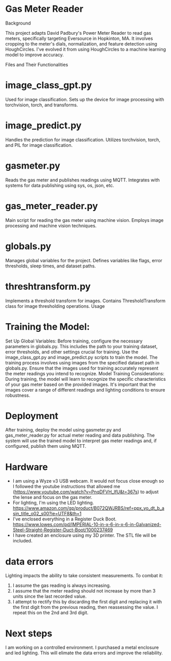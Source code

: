 # Gas Meter Reader

Background

This project adapts David Padbury's Power Meter Reader to read gas meters, specifically targeting Eversource in Hopkinton, MA. It involves cropping to the meter's dials, normalization, and feature detection using HoughCircles.  I've evolved it from using HoughCircles to a machine learning model to improve accuracy.  

Files and Their Functionalities

# image_class_gpt.py
Used for image classification.
Sets up the device for image processing with torchvision, torch, and transforms.
# image_predict.py
Handles the prediction for image classification.
Utilizes torchvision, torch, and PIL for image classification.
# gasmeter.py
Reads the gas meter and publishes readings using MQTT.
Integrates with systems for data publishing using sys, os, json, etc.
# gas_meter_reader.py
Main script for reading the gas meter using machine vision.
Employs image processing and machine vision techniques.
# globals.py
Manages global variables for the project.
Defines variables like flags, error thresholds, sleep times, and dataset paths.
# threshtransform.py
Implements a threshold transform for images.
Contains ThresholdTransform class for image thresholding operations.
Usage

# Training the Model: 
Set Up Global Variables: Before training, configure the necessary parameters in globals.py. This includes the path to your training dataset, error thresholds, and other settings crucial for training.
Use the image_class_gpt.py and image_predict.py scripts to train the model. The training process involves using images from the specified dataset path in globals.py. Ensure that the images used for training accurately represent the meter readings you intend to recognize.
Model Training Considerations: During training, the model will learn to recognize the specific characteristics of your gas meter based on the provided images. It's important that the images cover a range of different readings and lighting conditions to ensure robustness.
# Deployment
After training, deploy the model using gasmeter.py and gas_meter_reader.py for actual meter reading and data publishing. The system will use the trained model to interpret gas meter readings and, if configured, publish them using MQTT.

# Hardware
- I am using a Wyze v3 USB webcam.   It would not focus close enough so I followed the youtube instructions that allowed me  (https://www.youtube.com/watch?v=PnqDFVH_lfU&t=367s) to adjust the lense and focus on the gas meter.
- For lighting, I'm using the LED lighting. https://www.amazon.com/gp/product/B072QWJRBS/ref=ppx_yo_dt_b_asin_title_o02_s00?ie=UTF8&th=1
- I've enclosed everything in a Register Duck Boot. https://www.lowes.com/pd/IMPERIAL-10-in-x-6-in-x-6-in-Galvanized-Steel-Straight-Register-Duct-Boot/1000237469
- I have created an enclosure using my 3D printer. The STL file will be included.

# data errors
Lighting impacts the ability to take consistent measurements.  To combat it:
1.  I assume the gas reading is always increasing.
2.  I assume that the meter reading should not increase by more than 3 units since the last recorded value.
3.  I attempt to rectify this by discarding the first digit and replacing it with the first digit from the previous reading, then reassessing the value.  I repeat this on the 2nd and 3rd digit.  
# Next steps
I am working on a controlled environment.  I purchased a metal enclosure and led lighting.  This will elimate the data errors and improve the reliability. 
